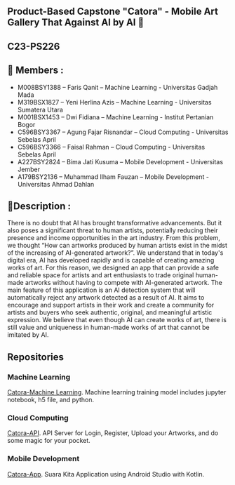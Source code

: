 ## Product-Based Capstone "Catora" - Mobile Art Gallery That Against AI by AI 👋
## C23-PS226

## 🙋‍ Members :
- M008BSY1388 – Faris Qanit – Machine Learning - Universitas Gadjah Mada
- M319BSX1827 – Yeni Herlina Azis – Machine Learning - Universitas Sumatera Utara
- M001BSX1453 – Dwi Fidiana – Machine Learning - Institut Pertanian Bogor
- C596BSY3367 – Agung Fajar Risnandar – Cloud Computing - Universitas Sebelas April
- C596BSY3366 – Faisal Rahman – Cloud Computing - Universitas Sebelas April
- A227BSY2824 – Bima Jati Kusuma – Mobile Development - Universitas Jember
- A179BSY2136 – Muhammad Ilham Fauzan – Mobile Development - Universitas Ahmad Dahlan

## 🍿Description :

There is no doubt that AI has brought transformative advancements. But it also poses a significant threat to human artists, potentially reducing their presence and income opportunities in the art industry. From this problem, we thought “How can artworks produced by human artists exist in the midst of the increasing of AI-generated artwork?”. We understand that in today's digital era, AI has developed rapidly and is capable of creating amazing works of art. For this reason, we designed an app that can provide a safe and reliable space for artists and art enthusiasts to trade original human-made artworks without having to compete with AI-generated artwork. The main feature of this application is an AI detection system that will automatically reject any artwork detected as a result of AI. It aims to encourage and support artists in their work and create a community for artists and buyers who seek authentic, original, and meaningful artistic expression. We believe that even though AI can create works of art, there is still value and uniqueness in human-made works of art that cannot be imitated by AI.

## Repositories

### Machine Learning
[Catora-Machine Learning](https://github.com/CH2-PS226/Machine-Learning). Machine learning training model includes jupyter notebook, h5 file, and python.

### Cloud Computing
[Catora-API](https://github.com/CH2-PS226/Cloud-Computng). API Server for Login, Register, Upload your Artworks, and do some magic for your pocket.

### Mobile Development
[Catora-App](https://github.com/C23-PS001/SuaraKitaApp). Suara Kita Application using Android Studio with Kotlin.
